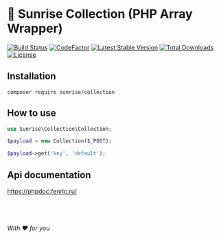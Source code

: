 # :handbag: Sunrise Collection (PHP Array Wrapper)

[![Build Status](https://api.travis-ci.com/sunrise-php/collection.svg?branch=master)](https://travis-ci.com/sunrise-php/collection)
[![CodeFactor](https://www.codefactor.io/repository/github/sunrise-php/collection/badge)](https://www.codefactor.io/repository/github/sunrise-php/collection)
[![Latest Stable Version](https://poser.pugx.org/sunrise/collection/v/stable?format=flat)](https://packagist.org/packages/sunrise/collection)
[![Total Downloads](https://poser.pugx.org/sunrise/collection/downloads?format=flat)](https://packagist.org/packages/sunrise/collection)
[![License](https://poser.pugx.org/sunrise/collection/license?format=flat)](https://packagist.org/packages/sunrise/collection)

## Installation

```
composer require sunrise/collection
```

## How to use

```php
use Sunrise\Collection\Collection;

$payload = new Collection($_POST);

$payload->get('key', 'default');
```

## Api documentation

https://phpdoc.fenric.ru/

###### &nbsp;
###### With :heart: for you

